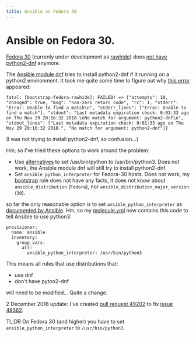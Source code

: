 ```yaml
---
title: Ansible on Fedora 30
---
```


# Ansible on Fedora 30.

[Fedora 30](https://fedoraproject.org/wiki/Releases/30/Schedule) (currenly under development as [rawhide](https://fedoraproject.org/wiki/Releases/Rawhide)) does [not have python2-dnf](https://fedoraproject.org/wiki/Releases/30/ChangeSet#Mass_Python_2_Package_Removal) anymore.

The [Ansible module dnf](https://docs.ansible.com/ansible/latest/modules/dnf_module.html) tries to install python2-dnf if it running on a python2 environment. It took me quite some time to figure out why [this error](https://travis-ci.org/robertdebock/ansible-role-bootstrap/jobs/461449416) appeared:

```
fatal: [bootstrap-fedora-rawhide]: FAILED! => {"attempts": 10, "changed": true, "msg": "non-zero return code", "rc": 1, "stderr": "Error: Unable to find a match\n", "stderr_lines": ["Error: Unable to find a match"], "stdout": "Last metadata expiration check: 0:01:33 ago on Thu Nov 29 20:16:32 2018.\nNo match for argument: python2-dnf\n", "stdout_lines": ["Last metadata expiration check: 0:01:33 ago on Thu Nov 29 20:16:32 2018.", "No match for argument: python2-dnf"]}
```

(I was not trying to install python2-dnf, so confusion...)

Hm; so I've tried these options to work around the problem:

- Use [alternatives](https://fedoraproject.org/wiki/Alternatives_system) to set /usr/bin/python to /usr/bin/python3. Does not work, the Ansible module dnf will still try to install python2-dnf.
- Set `ansible_python_interpreter` for Fedora-30 hosts. Does not work, my [bootstrap](https://galaxy.ansible.com/robertdebock/bootstrap) role does not have any facts, it does not know about `ansible_distribution` (`Fedora`), nor `ansible_distribution_major_version` (`30`).

so far the only reasonable option is to set `ansible_python_interpreter` as [documented by Ansible](ansible_python_interpreter). Hm, so my [molecule.yml](https://github.com/robertdebock/ansible-role-bootstrap/blob/master/molecule/fedora-rawhide/molecule.yml) now contains this code to tell Ansible to use python3:

```
provisioner:
  name: ansible
  inventory:
    group_vars:
      all:
        ansible_python_interpreter: /usr/bin/python3
```

This means all roles that use distributions that:
- use dnf
- don't have pyton2-dnf

will need to be modified... Quite a change.

2 December 2018 update: I've created [pull request 49202](https://github.com/ansible/ansible/pull/49402) to fix [issue 49362](https://github.com/ansible/ansible/issues/49362).

TL;DR On Fedora 30 (and higher) you have to set `ansible_python_interpreter` to `/usr/bin/python3`.
